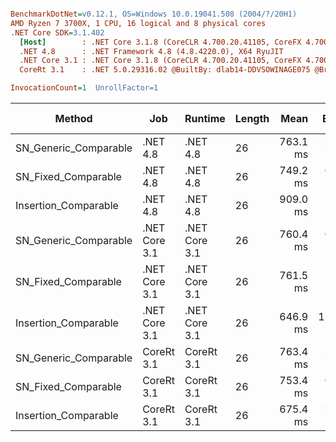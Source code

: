 ``` ini

BenchmarkDotNet=v0.12.1, OS=Windows 10.0.19041.508 (2004/?/20H1)
AMD Ryzen 7 3700X, 1 CPU, 16 logical and 8 physical cores
.NET Core SDK=3.1.402
  [Host]        : .NET Core 3.1.8 (CoreCLR 4.700.20.41105, CoreFX 4.700.20.41903), X64 RyuJIT
  .NET 4.8      : .NET Framework 4.8 (4.8.4220.0), X64 RyuJIT
  .NET Core 3.1 : .NET Core 3.1.8 (CoreCLR 4.700.20.41105, CoreFX 4.700.20.41903), X64 RyuJIT
  CoreRt 3.1    : .NET 5.0.29316.02 @BuiltBy: dlab14-DDVSOWINAGE075 @Branch: master @Commit: 40be8b7e2598b2ccb827fd90cd30c0e2d4496941, X64 AOT

InvocationCount=1  UnrollFactor=1  

```
|                Method |           Job |       Runtime | Length |     Mean |    Error |   StdDev | Gen 0 | Gen 1 | Gen 2 | Allocated |
|---------------------- |-------------- |-------------- |------- |---------:|---------:|---------:|------:|------:|------:|----------:|
| SN_Generic_Comparable |      .NET 4.8 |      .NET 4.8 |     26 | 763.1 ms |  2.04 ms |  1.91 ms |     - |     - |     - |         - |
|   SN_Fixed_Comparable |      .NET 4.8 |      .NET 4.8 |     26 | 749.2 ms |  0.92 ms |  0.77 ms |     - |     - |     - |         - |
|  Insertion_Comparable |      .NET 4.8 |      .NET 4.8 |     26 | 909.0 ms |  1.99 ms |  1.77 ms |     - |     - |     - |         - |
| SN_Generic_Comparable | .NET Core 3.1 | .NET Core 3.1 |     26 | 760.4 ms |  0.87 ms |  0.68 ms |     - |     - |     - |         - |
|   SN_Fixed_Comparable | .NET Core 3.1 | .NET Core 3.1 |     26 | 761.5 ms |  2.42 ms |  2.26 ms |     - |     - |     - |     616 B |
|  Insertion_Comparable | .NET Core 3.1 | .NET Core 3.1 |     26 | 646.9 ms | 12.65 ms | 14.06 ms |     - |     - |     - |     568 B |
| SN_Generic_Comparable |    CoreRt 3.1 |    CoreRt 3.1 |     26 | 763.4 ms |  2.16 ms |  2.02 ms |     - |     - |     - |         - |
|   SN_Fixed_Comparable |    CoreRt 3.1 |    CoreRt 3.1 |     26 | 753.4 ms |  0.79 ms |  0.74 ms |     - |     - |     - |         - |
|  Insertion_Comparable |    CoreRt 3.1 |    CoreRt 3.1 |     26 | 675.4 ms |  9.40 ms |  8.33 ms |     - |     - |     - |         - |
